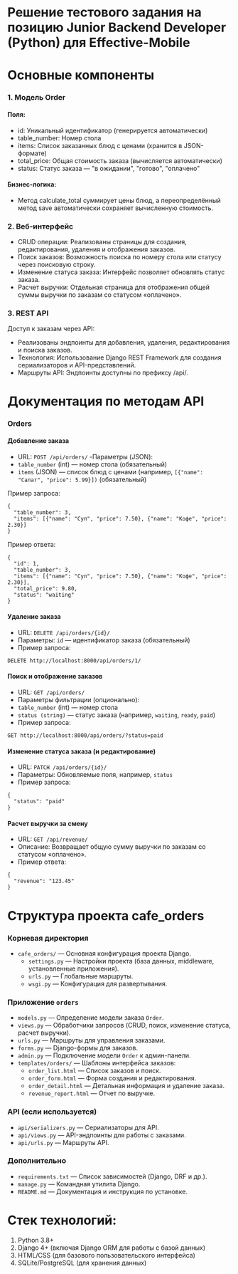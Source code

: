 # Решение тестового задания на позицию Junior Backend Developer (Python) для Effective-Mobile

# Основные компоненты
### 1. Модель Order
   
#### Поля:

- id: Уникальный идентификатор (генерируется автоматически)
- table_number: Номер стола
- items: Список заказанных блюд с ценами (хранится в JSON-формате)
- total_price: Общая стоимость заказа (вычисляется автоматически)
- status: Статус заказа — "в ожидании", "готово", "оплачено"

#### Бизнес-логика:

- Метод calculate_total суммирует цены блюд, а переопределённый метод save автоматически сохраняет вычисленную стоимость.

### 2. Веб-интерфейс
   
- CRUD операции: Реализованы страницы для создания, редактирования, удаления и отображения заказов.
- Поиск заказов: Возможность поиска по номеру стола или статусу через поисковую строку.
- Изменение статуса заказа: Интерфейс позволяет обновлять статус заказа.
- Расчет выручки: Отдельная страница для отображения общей суммы выручки по заказам со статусом «оплачено».

### 3. REST API
   
Доступ к заказам через API:
  
- Реализованы эндпоинты для добавления, удаления, редактирования и поиска заказов.
- Технология: Использование Django REST Framework для создания сериализаторов и API-представлений.
- Маршруты API: Эндпоинты доступны по префиксу /api/.

# Документация по методам API
### Orders

#### Добавление заказа

- URL: ```POST /api/orders/```
-Параметры (JSON):
- ```table_number``` (int) — номер стола (обязательный)
- ```items``` (JSON) — список блюд с ценами (например, ```[{"name": "Салат", "price": 5.99}])``` (обязательный)

Пример запроса:
```
{
  "table_number": 3,
  "items": [{"name": "Суп", "price": 7.50}, {"name": "Кофе", "price": 2.30}]
}
```
Пример ответа:
```
{
  "id": 1,
  "table_number": 3,
  "items": [{"name": "Суп", "price": 7.50}, {"name": "Кофе", "price": 2.30}],
  "total_price": 9.80,
  "status": "waiting"
}
```
#### Удаление заказа
- URL: ```DELETE /api/orders/{id}/```
- Параметры: ```id``` — идентификатор заказа (обязательный)
- Пример запроса:
```
DELETE http://localhost:8000/api/orders/1/
```
#### Поиск и отображение заказов
- URL: ```GET /api/orders/```
- Параметры фильтрации (опционально):
- ```table_number``` (int) — номер стола
- ```status (string)``` — статус заказа (например, ```waiting```, ```ready```, ```paid```)
- Пример запроса:
```
GET http://localhost:8000/api/orders/?status=paid
```

#### Изменение статуса заказа (и редактирование)
- URL: ```PATCH /api/orders/{id}/```
- Параметры:
Обновляемые поля, например, ```status```
- Пример запроса:
```
{
  "status": "paid"
}
```

#### Расчет выручки за смену
- URL: ```GET /api/revenue/``` 
- Описание: Возвращает общую сумму выручки по заказам со статусом «оплачено».
- Пример ответа:
```
{
  "revenue": "123.45"
}
```

# Структура проекта cafe_orders

### Корневая директория
- `cafe_orders/` — Основная конфигурация проекта Django.
  - `settings.py` — Настройки проекта (база данных, middleware, установленные приложения).
  - `urls.py` — Глобальные маршруты.
  - `wsgi.py` — Конфигурация для развертывания.

### Приложение `orders`
- `models.py` — Определение модели заказа `Order`.
- `views.py` — Обработчики запросов (CRUD, поиск, изменение статуса, расчет выручки).
- `urls.py` — Маршруты для управления заказами.
- `forms.py` — Django-формы для заказов.
- `admin.py` — Подключение модели `Order` к админ-панели.
- `templates/orders/` — Шаблоны интерфейса заказов:
  - `order_list.html` — Список заказов и поиск.
  - `order_form.html` — Форма создания и редактирования.
  - `order_detail.html` — Детальная информация и удаление заказа.
  - `revenue_report.html` — Отчет по выручке.

### API (если используется)
- `api/serializers.py` — Сериализаторы для API.
- `api/views.py` — API-эндпоинты для работы с заказами.
- `api/urls.py` — Маршруты API.

### Дополнительно
- `requirements.txt` — Список зависимостей (Django, DRF и др.).
- `manage.py` — Командная утилита Django.
- `README.md` — Документация и инструкция по установке.

# Стек технологий:
1. Python 3.8+
2. Django 4+ (включая Django ORM для работы с базой данных)
3. HTML/CSS (для базового пользовательского интерфейса)
4. SQLite/PostgreSQL (для хранения данных)
